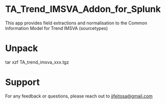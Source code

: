 # TA_Trend_IMSVA_Addon_for_Splunk
This app provides field extractions and normalisation to the Common Information Model for Trend IMSVA (sourcetypes)

# Unpack
tar xzf TA_trend_imsva_xxx.tgz

# Support
For any feedback or questions, please reach out to jjfeitosa@gmail.com
